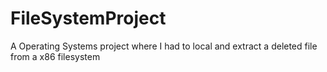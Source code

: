 # FileSystemProject
A Operating Systems project where I had to local and extract a deleted file from a x86 filesystem
